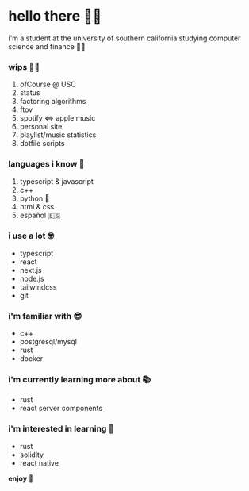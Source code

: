 # hello there 👋🏼

i'm a student at the university of southern california studying computer science and finance ✌🏼

### wips 💪🏼

1. ofCourse @ USC
2. status
3. factoring algorithms
4. ftov
5. spotify ⇔ apple music
6. personal site
7. playlist/music statistics
8. dotfile scripts

### languages i know 🧠

1. typescript & javascript
1. c++
1. python 🐍
1. html & css
1. español 🇪🇸

### i use a lot 🤓

- typescript
- react
- next.js
- node.js
- tailwindcss
- git

### i'm familiar with 😎

- c++
- postgresql/mysql
- rust
- docker

### i'm currently learning more about 📚

- rust
- react server components

### i'm interested in learning 👀

- rust
- solidity
- react native

**enjoy 🤩**
